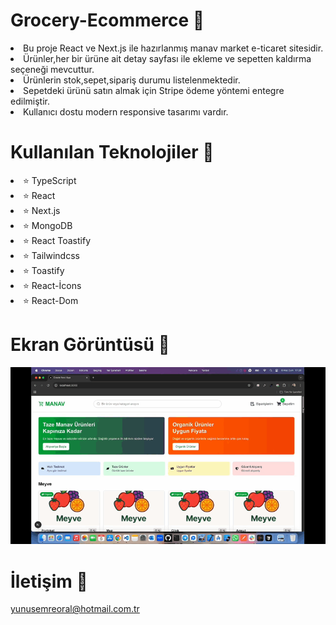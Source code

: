 # Grocery-Ecommerce 🛒

<li>Bu proje React ve Next.js ile hazırlanmış manav market e-ticaret sitesidir.</li>
<li>Ürünler,her bir ürüne ait detay sayfası ile ekleme ve sepetten kaldırma seçeneği mevcuttur.</li>
<li>Ürünlerin stok,sepet,sipariş durumu listelenmektedir.</li>
<li>Sepetdeki ürünü satın almak için Stripe ödeme yöntemi entegre edilmiştir.</li>
<li>Kullanıcı dostu modern responsive tasarımı vardır.</li>

# Kullanılan Teknolojiler 🎨

<li>⭐ TypeScript</li>
<li>⭐ React</li>
<li>⭐ Next.js</li>
<li>⭐ MongoDB</li>
<li>⭐ React Toastify</li>
<li>⭐ Tailwindcss</li>
<li>⭐ Toastify</li>
<li>⭐ React-İcons</li>
<li>⭐ React-Dom</li>

# Ekran Görüntüsü 🎥
<img src="manav.gif" width="auto">    

# İletişim 📩
yunusemreoral@hotmail.com.tr
